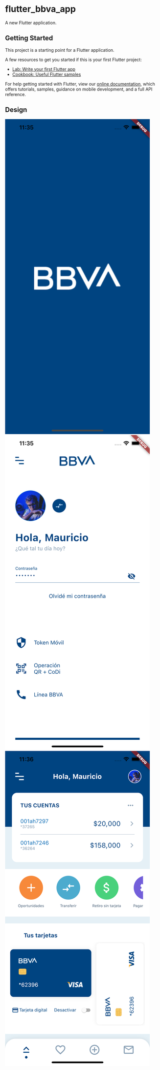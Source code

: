 # flutter_bbva_app

A new Flutter application.

## Getting Started

This project is a starting point for a Flutter application.

A few resources to get you started if this is your first Flutter project:

- [Lab: Write your first Flutter app](https://flutter.dev/docs/get-started/codelab)
- [Cookbook: Useful Flutter samples](https://flutter.dev/docs/cookbook)

For help getting started with Flutter, view our
[online documentation](https://flutter.dev/docs), which offers tutorials,
samples, guidance on mobile development, and a full API reference.

## Design
![Screenshot](https://github.com/sianna93/challenge_flutter/blob/master/flutter_bbva_app/assets/screenshots/splashScreenShot.png?raw=true)
![Screenshot](https://github.com/sianna93/challenge_flutter/blob/master/flutter_bbva_app/assets/screenshots/loginScreenShot.png?raw=true)
![Screenshot](https://github.com/sianna93/challenge_flutter/blob/master/flutter_bbva_app/assets/screenshots/homeScreenShot.png?raw=true)
